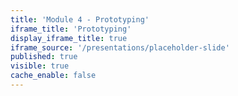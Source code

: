 ```yaml
---
title: 'Module 4 - Prototyping'
iframe_title: 'Prototyping'
display_iframe_title: true
iframe_source: '/presentations/placeholder-slide'
published: true
visible: true
cache_enable: false
---
```

